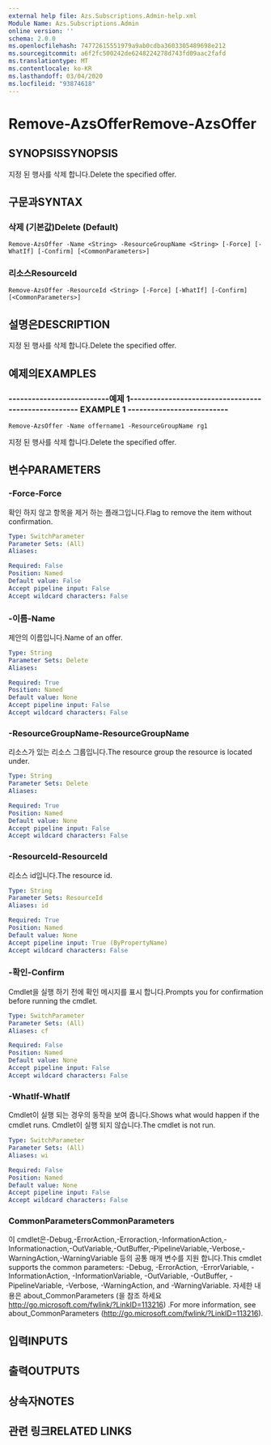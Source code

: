 ```yaml
---
external help file: Azs.Subscriptions.Admin-help.xml
Module Name: Azs.Subscriptions.Admin
online version: ''
schema: 2.0.0
ms.openlocfilehash: 74772615551979a9ab0cdba3603305489698e212
ms.sourcegitcommit: a6f2fc500242de6248224278d743fd09aac2fafd
ms.translationtype: MT
ms.contentlocale: ko-KR
ms.lasthandoff: 03/04/2020
ms.locfileid: "93874618"
---
```

# <span data-ttu-id="51cb4-101">Remove-AzsOffer</span><span class="sxs-lookup"><span data-stu-id="51cb4-101">Remove-AzsOffer</span></span>

## <span data-ttu-id="51cb4-102">SYNOPSIS</span><span class="sxs-lookup"><span data-stu-id="51cb4-102">SYNOPSIS</span></span>
<span data-ttu-id="51cb4-103">지정 된 행사를 삭제 합니다.</span><span class="sxs-lookup"><span data-stu-id="51cb4-103">Delete the specified offer.</span></span>

## <span data-ttu-id="51cb4-104">구문과</span><span class="sxs-lookup"><span data-stu-id="51cb4-104">SYNTAX</span></span>

### <span data-ttu-id="51cb4-105">삭제 (기본값)</span><span class="sxs-lookup"><span data-stu-id="51cb4-105">Delete (Default)</span></span>
```
Remove-AzsOffer -Name <String> -ResourceGroupName <String> [-Force] [-WhatIf] [-Confirm] [<CommonParameters>]
```

### <span data-ttu-id="51cb4-106">리소스</span><span class="sxs-lookup"><span data-stu-id="51cb4-106">ResourceId</span></span>
```
Remove-AzsOffer -ResourceId <String> [-Force] [-WhatIf] [-Confirm] [<CommonParameters>]
```

## <span data-ttu-id="51cb4-107">설명은</span><span class="sxs-lookup"><span data-stu-id="51cb4-107">DESCRIPTION</span></span>
<span data-ttu-id="51cb4-108">지정 된 행사를 삭제 합니다.</span><span class="sxs-lookup"><span data-stu-id="51cb4-108">Delete the specified offer.</span></span>

## <span data-ttu-id="51cb4-109">예제의</span><span class="sxs-lookup"><span data-stu-id="51cb4-109">EXAMPLES</span></span>

### <span data-ttu-id="51cb4-110">--------------------------예제 1--------------------------</span><span class="sxs-lookup"><span data-stu-id="51cb4-110">-------------------------- EXAMPLE 1 --------------------------</span></span>
```
Remove-AzsOffer -Name offername1 -ResourceGroupName rg1
```

<span data-ttu-id="51cb4-111">지정 된 행사를 삭제 합니다.</span><span class="sxs-lookup"><span data-stu-id="51cb4-111">Delete the specified offer.</span></span>

## <span data-ttu-id="51cb4-112">변수</span><span class="sxs-lookup"><span data-stu-id="51cb4-112">PARAMETERS</span></span>

### <span data-ttu-id="51cb4-113">-Force</span><span class="sxs-lookup"><span data-stu-id="51cb4-113">-Force</span></span>
<span data-ttu-id="51cb4-114">확인 하지 않고 항목을 제거 하는 플래그입니다.</span><span class="sxs-lookup"><span data-stu-id="51cb4-114">Flag to remove the item without confirmation.</span></span>

```yaml
Type: SwitchParameter
Parameter Sets: (All)
Aliases: 

Required: False
Position: Named
Default value: False
Accept pipeline input: False
Accept wildcard characters: False
```

### <span data-ttu-id="51cb4-115">-이름</span><span class="sxs-lookup"><span data-stu-id="51cb4-115">-Name</span></span>
<span data-ttu-id="51cb4-116">제안의 이름입니다.</span><span class="sxs-lookup"><span data-stu-id="51cb4-116">Name of an offer.</span></span>

```yaml
Type: String
Parameter Sets: Delete
Aliases: 

Required: True
Position: Named
Default value: None
Accept pipeline input: False
Accept wildcard characters: False
```

### <span data-ttu-id="51cb4-117">-ResourceGroupName</span><span class="sxs-lookup"><span data-stu-id="51cb4-117">-ResourceGroupName</span></span>
<span data-ttu-id="51cb4-118">리소스가 있는 리소스 그룹입니다.</span><span class="sxs-lookup"><span data-stu-id="51cb4-118">The resource group the resource is located under.</span></span>

```yaml
Type: String
Parameter Sets: Delete
Aliases: 

Required: True
Position: Named
Default value: None
Accept pipeline input: False
Accept wildcard characters: False
```

### <span data-ttu-id="51cb4-119">-ResourceId</span><span class="sxs-lookup"><span data-stu-id="51cb4-119">-ResourceId</span></span>
<span data-ttu-id="51cb4-120">리소스 id입니다.</span><span class="sxs-lookup"><span data-stu-id="51cb4-120">The resource id.</span></span>

```yaml
Type: String
Parameter Sets: ResourceId
Aliases: id

Required: True
Position: Named
Default value: None
Accept pipeline input: True (ByPropertyName)
Accept wildcard characters: False
```

### <span data-ttu-id="51cb4-121">-확인</span><span class="sxs-lookup"><span data-stu-id="51cb4-121">-Confirm</span></span>
<span data-ttu-id="51cb4-122">Cmdlet을 실행 하기 전에 확인 메시지를 표시 합니다.</span><span class="sxs-lookup"><span data-stu-id="51cb4-122">Prompts you for confirmation before running the cmdlet.</span></span>

```yaml
Type: SwitchParameter
Parameter Sets: (All)
Aliases: cf

Required: False
Position: Named
Default value: None
Accept pipeline input: False
Accept wildcard characters: False
```

### <span data-ttu-id="51cb4-123">-WhatIf</span><span class="sxs-lookup"><span data-stu-id="51cb4-123">-WhatIf</span></span>
<span data-ttu-id="51cb4-124">Cmdlet이 실행 되는 경우의 동작을 보여 줍니다.</span><span class="sxs-lookup"><span data-stu-id="51cb4-124">Shows what would happen if the cmdlet runs.</span></span>
<span data-ttu-id="51cb4-125">Cmdlet이 실행 되지 않습니다.</span><span class="sxs-lookup"><span data-stu-id="51cb4-125">The cmdlet is not run.</span></span>

```yaml
Type: SwitchParameter
Parameter Sets: (All)
Aliases: wi

Required: False
Position: Named
Default value: None
Accept pipeline input: False
Accept wildcard characters: False
```

### <span data-ttu-id="51cb4-126">CommonParameters</span><span class="sxs-lookup"><span data-stu-id="51cb4-126">CommonParameters</span></span>
<span data-ttu-id="51cb4-127">이 cmdlet은-Debug,-ErrorAction,-Erroraction,-InformationAction,-Informationaction,-OutVariable,-OutBuffer,-PipelineVariable,-Verbose,-WarningAction,-WarningVariable 등의 공통 매개 변수를 지원 합니다.</span><span class="sxs-lookup"><span data-stu-id="51cb4-127">This cmdlet supports the common parameters: -Debug, -ErrorAction, -ErrorVariable, -InformationAction, -InformationVariable, -OutVariable, -OutBuffer, -PipelineVariable, -Verbose, -WarningAction, and -WarningVariable.</span></span> <span data-ttu-id="51cb4-128">자세한 내용은 about_CommonParameters (을 참조 하세요 http://go.microsoft.com/fwlink/?LinkID=113216) .</span><span class="sxs-lookup"><span data-stu-id="51cb4-128">For more information, see about_CommonParameters (http://go.microsoft.com/fwlink/?LinkID=113216).</span></span>

## <span data-ttu-id="51cb4-129">입력</span><span class="sxs-lookup"><span data-stu-id="51cb4-129">INPUTS</span></span>

## <span data-ttu-id="51cb4-130">출력</span><span class="sxs-lookup"><span data-stu-id="51cb4-130">OUTPUTS</span></span>

## <span data-ttu-id="51cb4-131">상속자</span><span class="sxs-lookup"><span data-stu-id="51cb4-131">NOTES</span></span>

## <span data-ttu-id="51cb4-132">관련 링크</span><span class="sxs-lookup"><span data-stu-id="51cb4-132">RELATED LINKS</span></span>

